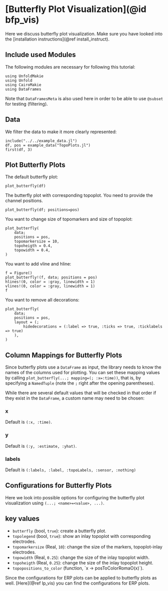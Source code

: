 # [Butterfly Plot Visualization](@id bfp_vis)

Here we discuss butterfly plot visualization. 
Make sure you have looked into the [installation instructions](@ref install_instruct).

## Include used Modules
The following modules are necessary for following this tutorial:
```@example main
using UnfoldMakie
using Unfold
using CairoMakie
using DataFrames
```
Note that `DataFramesMeta` is also used here in order to be able to use `@subset` for testing (filtering).

## Data

We filter the data to make it more clearly represented:
```@example main
include("../../example_data.jl")
df, pos = example_data("TopoPlots.jl")
first(df, 3)
```

## Plot Butterfly Plots

The default butterfly plot:
```@example main
plot_butterfly(df)
```

The butterfly plot with corresponding topoplot. You need to provide the channel positions.

```@example main
plot_butterfly(df; positions=pos)
```

You want to change size of topomarkers and size of topoplot:
```@example main
plot_butterfly(
    data;
    positions = pos,
    topomarkersize = 10,
    topoheigth = 0.4,
    topowidth = 0.4,
)
```

You want to add vline and hline:
```@example main
f = Figure()
plot_butterfly!(f, data; positions = pos)
hlines!(0, color = :gray, linewidth = 1)
vlines!(0, color = :gray, linewidth = 1)
f
```
You want to remove all decorations:
```@example main
plot_butterfly(
    data;
    positions = pos,
    layout = (;
        hidedecorations = (:label => true, :ticks => true, :ticklabels => true)
    ),
)
```

## Column Mappings for Butterfly Plots

Since butterfly plots use a `DataFrame` as input, the library needs to know the names of the columns used for plotting. You can set these mapping values by calling `plot_butterfly(...; mapping=(; :x=:time))`, that is, by specifying a `NamedTuple` (note the `;` right after the opening parentheses).

While there are several default values that will be checked in that order if they exist in the `DataFrame`, a custom name may need to be chosen:


### x
Default is `(:x, :time)`.

### y
Default is `(:y, :estimate, :yhat)`.

### labels
Default is `(:labels, :label, :topoLabels, :sensor, :nothing)`


## Configurations for Butterfly Plots

Here we look into possible options for configuring the butterfly plot visualization using `(...; <name>=<value>, ...)`.

## key values
- `butterfly` (bool, `true`): create a butterfly plot.
- `topolegend` (bool, `true`): show an inlay topoplot with corresponding electrodes.
- `topomarkersize` (Real, `10`): change the size of the markers, topoplot-inlay electrodes.
- `topowidth` (Real, `0.25`): change the size of the inlay topoplot width.
- `topoheigth` (Real, `0.25`): change the size of the inlay topoplot height.
- `topopositions_to_color` (function, ´x -> posToColorRomaO(x)´).


Since the configurations for ERP plots can be applied to butterfly plots as well.
[Here](@ref lp_vis) you can find the configurations for ERP plots.

